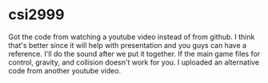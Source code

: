 # csi2999
Got the code from watching a youtube video instead of from github. I think that's better since it will help with presentation and you guys can have a reference.
I'll do the sound after we put it together. 
If the main game files for control, gravity, and collision doesn't work for you. I uploaded an alternative code from another youtube video.
